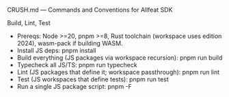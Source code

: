 CRUSH.md — Commands and Conventions for Allfeat SDK

Build, Lint, Test
- Prereqs: Node >=20, pnpm >=8, Rust toolchain (workspace uses edition 2024), wasm-pack if building WASM.
- Install JS deps: pnpm install
- Build everything (JS packages via workspace recursion): pnpm run build
- Typecheck all JS/TS: pnpm run typecheck
- Lint (JS packages that define it; workspace passthrough): pnpm run lint
- Test (JS workspaces that define tests): pnpm run test
- Run a single JS package script: pnpm -F <package-name> <script>
  - Examples: pnpm -F @allfeat/types/midds build, pnpm -F @allfeat/papi-providers typecheck
- Clean: pnpm run clean

Rust-specific
- Build all crates: cargo build
- Release builds:
  - Client: just build-client  (cargo build -p allfeat-client --release)
  - MIDDS: just build-midds    (cargo build -p allfeat-midds-v2 --release)
  - MIDDS (runtime features): just build-midds-runtime
- Tests: cargo test (use cargo test <name> to run a single test; add -- --ignored for ignored tests)
- Format: cargo fmt --all
- Lint: cargo clippy --all-targets --all-features -D warnings
- WASM build for midds-v2 -> JS bindings: just build-midds-js (requires wasm-pack; builds with --features web)

TypeScript package details
- Packages: packages/midds-js (bundled with tsup), packages/papi-providers (tsc). Root workspace uses pnpm -r to recurse.
- Single test (if a package adds a test runner): pnpm -F <pkg> test -- <matcher>
- Typecheck only: pnpm -F <pkg> typecheck

Imports and Formatting
- JS/TS: ESM modules ("type": "module"); prefer named exports; path-based exports configured in package.json.
- Rust: follow module tree per crate; use prelude-style grouped imports; keep std/external/internal import groups separated and sorted.
- Formatting: use rustfmt (cargo fmt) for Rust; use tsconfig/tsup defaults for JS/TS; 2 spaces from .editorconfig.

Types and Naming
- Rust: snake_case for functions/vars, CamelCase for types/structs/enums, SCREAMING_SNAKE_CASE for consts. Prefer explicit types; avoid unwrap in library code; use Result<T, E>.
- TS: enable strict typing; prefer interfaces/types over any; use PascalCase for types/classes, camelCase for vars/functions; keep public API types in dist.

Error Handling
- Rust: use anyhow/thiserror patterns if added; otherwise define error enums per crate and return Result. Avoid panics in library code. Propagate with ?.
- JS/TS: throw Error with clear messages; narrow unknown; validate inputs (zod is available in @allfeat/midds-js).

Workspace notes
- Cargo workspace members: client, midds-v2 (and midds-v2/midds-v2-codegen).
- .cargo/config sets TS_RS_EXPORT_DIR -> packages/midds-js/src for ts-rs exports when feature "ts-rs" is enabled in allfeat-midds-v2.
- justfile provides common tasks; use just <task>. If just isn’t installed, install it or run the underlying cargo/wasm-pack commands.

Cursor/Copilot rules
- No Cursor or Copilot instruction files were found in this repo at the time of writing. If added later (e.g., .cursorrules or .github/copilot-instructions.md), mirror key rules here.
